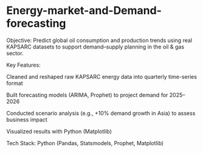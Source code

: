 # Energy-market-and-Demand-forecasting


Objective: Predict global oil consumption and production trends using real KAPSARC datasets to support demand–supply planning in the oil & gas sector.

Key Features:

Cleaned and reshaped raw KAPSARC energy data into quarterly time-series format

Built forecasting models (ARIMA, Prophet) to project demand for 2025–2026

Conducted scenario analysis (e.g., +10% demand growth in Asia) to assess business impact

Visualized results with Python (Matplotlib) 

Tech Stack:
Python (Pandas, Statsmodels, Prophet, Matplotlib)


